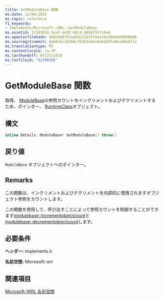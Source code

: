 ```yaml
---
title: GetModuleBase 関数
ms.date: 11/04/2016
ms.topic: reference
f1_keywords:
- implements/Microsoft::WRL::GetModuleBase
ms.assetid: 123d3b14-2eaf-4e02-8dcd-b6567917c6a6
ms.openlocfilehash: 4d8c8467b7aeb9c21bf5f4ee19c60e6e60880688
ms.sourcegitcommit: 0ab61bc3d2b6cfbd52a16c6ab2b97a8ea1864f12
ms.translationtype: MT
ms.contentlocale: ja-JP
ms.lasthandoff: 04/23/2019
ms.locfileid: "62398395"
---
```

# <a name="getmodulebase-function"></a>GetModuleBase 関数

取得、 [ModuleBase](modulebase-class.md)の参照カウントをインクリメントおよびデクリメントするため、ポインター、 [RuntimeClass](runtimeclass-class.md)オブジェクト。

## <a name="syntax"></a>構文

```cpp
inline Details::ModuleBase* GetModuleBase() throw()
```

## <a name="return-value"></a>戻り値

`ModuleBase` オブジェクトへのポインター。

## <a name="remarks"></a>Remarks

この関数は、インクリメントおよびデクリメントを内部的に使用されますオブジェクト参照をカウントします。

この関数を使用して、呼び出すことによって参照カウントを制御することができます[modulebase::incrementobjectcount](modulebase-class.md#incrementobjectcount)と[modulebase::decrementobjectcount](modulebase-class.md#decrementobjectcount)します。

## <a name="requirements"></a>必要条件

**ヘッダー:** implements.h

**名前空間:** Microsoft::wrl

## <a name="see-also"></a>関連項目

[Microsoft::WRL 名前空間](microsoft-wrl-namespace.md)
